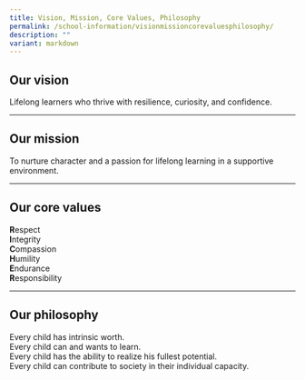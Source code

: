 ```yaml
---
title: Vision, Mission, Core Values, Philosophy
permalink: /school-information/visionmissioncorevaluesphilosophy/
description: ""
variant: markdown
---
```

Our vision
----------

Lifelong learners who thrive with resilience, curiosity, and confidence.

  

  

---

Our mission
-----------

To nurture character and a passion for lifelong learning in a supportive environment.


  

  

---

Our core values
---------------

**R**espect     
**I**ntegrity   
**C**ompassion   
**H**umility   
**E**ndurance  
**R**esponsibility

  

  

---

Our philosophy
--------------

Every child has intrinsic worth.   
Every child can and wants to learn.   
Every child has the ability to realize his fullest potential.  
Every child can contribute to society in their individual capacity.